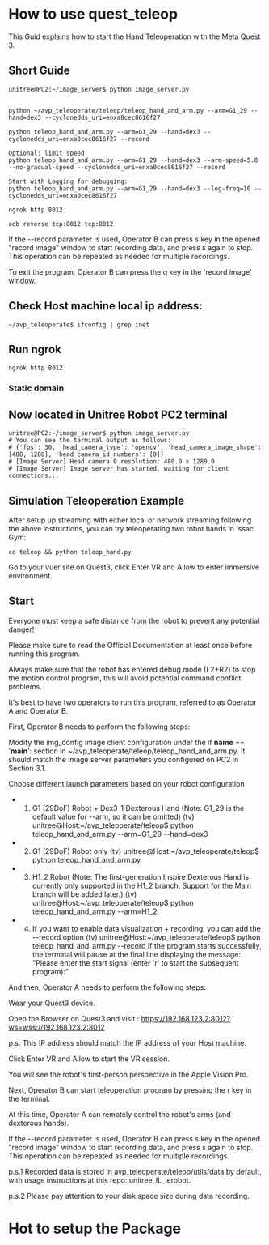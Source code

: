 # How to use quest_teleop

This Guid explains how to start the Hand Teleoperation with the Meta Quest 3.

## Short Guide

    unitree@PC2:~/image_server$ python image_server.py


    python ~/avp_teleoperate/teleop/teleop_hand_and_arm.py --arm=G1_29 --hand=dex3 --cyclonedds_uri=enxa0cec8616f27

    python teleop_hand_and_arm.py --arm=G1_29 --hand=dex3 --cyclonedds_uri=enxa0cec8616f27 --record

    Optional: limit speed
    python teleop_hand_and_arm.py --arm=G1_29 --hand=dex3 --arm-speed=5.0 --no-gradual-speed --cyclonedds_uri=enxa0cec8616f27 --record

    Start with Logging for debugging:
    python teleop_hand_and_arm.py --arm=G1_29 --hand=dex3 --log-freq=10 --cyclonedds_uri=enxa0cec8616f27

    ngrok http 8012

    adb reverse tcp:8012 tcp:8012

If the --record parameter is used, Operator B can press s key in the opened "record image" window to start recording data, and press s again to stop. This operation can be repeated as needed for multiple recordings.

To exit the program, Operator B can press the q key in the 'record image' window.

## Check Host machine local ip address:

    ~/avp_teleoperate$ ifconfig | grep inet

## Run ngrok

    ngrok http 8012

### Static domain

    

## Now located in Unitree Robot PC2 terminal

    unitree@PC2:~/image_server$ python image_server.py
    # You can see the terminal output as follows:
    # {'fps': 30, 'head_camera_type': 'opencv', 'head_camera_image_shape': [480, 1280], 'head_camera_id_numbers': [0]}
    # [Image Server] Head camera 0 resolution: 480.0 x 1280.0
    # [Image Server] Image server has started, waiting for client connections...

## Simulation Teleoperation Example

After setup up streaming with either local or network streaming following the above instructions, you can try teleoperating two robot hands in Issac Gym:

    cd teleop && python teleop_hand.py

Go to your vuer site on Quest3, click Enter VR and Allow to enter immersive environment.

## Start

Everyone must keep a safe distance from the robot to prevent any potential danger!

Please make sure to read the Official Documentation at least once before running this program.

Always make sure that the robot has entered debug mode (L2+R2) to stop the motion control program, this will avoid potential command conflict problems.

It's best to have two operators to run this program, referred to as Operator A and Operator B.

First, Operator B needs to perform the following steps:

Modify the img_config image client configuration under the if __name__ == '__main__': section in ~/avp_teleoperate/teleop/teleop_hand_and_arm.py. It should match the image server parameters you configured on PC2 in Section 3.1.

Choose different launch parameters based on your robot configuration

* 1. G1 (29DoF) Robot + Dex3-1 Dexterous Hand (Note: G1_29 is the default value for --arm, so it can be omitted)
(tv) unitree@Host:~/avp_teleoperate/teleop$ 
    python teleop_hand_and_arm.py --arm=G1_29 --hand=dex3

* 2. G1 (29DoF) Robot only
(tv) unitree@Host:~/avp_teleoperate/teleop$ python teleop_hand_and_arm.py

* 3. H1_2 Robot (Note: The first-generation Inspire Dexterous Hand is currently only supported in the H1_2 branch. Support for the Main branch will be added later.)
(tv) unitree@Host:~/avp_teleoperate/teleop$ python teleop_hand_and_arm.py --arm=H1_2

* 4. If you want to enable data visualization + recording, you can add the --record option
(tv) unitree@Host:~/avp_teleoperate/teleop$ python teleop_hand_and_arm.py --record
If the program starts successfully, the terminal will pause at the final line displaying the message: "Please enter the start signal (enter 'r' to start the subsequent program):"

And then, Operator A needs to perform the following steps:

Wear your Quest3 device.

Open the Browser on Quest3 and visit : https://192.168.123.2:8012?ws=wss://192.168.123.2:8012

p.s. This IP address should match the IP address of your Host machine.

Click Enter VR and Allow to start the VR session.

You will see the robot's first-person perspective in the Apple Vision Pro.

Next, Operator B can start teleoperation program by pressing the r key in the terminal.

At this time, Operator A can remotely control the robot's arms (and dexterous hands).

If the --record parameter is used, Operator B can press s key in the opened "record image" window to start recording data, and press s again to stop. This operation can be repeated as needed for multiple recordings.

p.s.1 Recorded data is stored in avp_teleoperate/teleop/utils/data by default, with usage instructions at this repo: unitree_IL_lerobot.

p.s.2 Please pay attention to your disk space size during data recording.



# Hot to setup the Package

